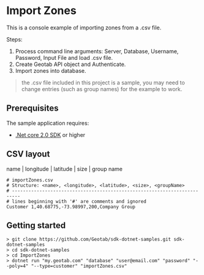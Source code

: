 # Import Zones

This is a console example of importing zones from a .csv file.

Steps:

1. Process command line arguments: Server, Database, Username, Password, Input File and load .csv file.
1. Create Geotab API object and Authenticate.
1. Import zones into database.

> the .csv file included in this project is a sample, you may need to change entries (such as group names) for the example to work.

## Prerequisites

The sample application requires:

- [.Net core 2.0 SDK](https://dot.net/core) or higher

## CSV layout

name | longitude | latitude | size | group name

```csv
# importZones.csv
# Structure: <name>, <longitude>, <latitude>, <size>, <groupName>
# -------------------------------------------------------------------------
# lines beginning with '#' are comments and ignored
Customer 1,40.68775,-73.98997,200,Company Group
```

## Getting started

```shell
> git clone https://github.com/Geotab/sdk-dotnet-samples.git sdk-dotnet-samples
> cd sdk-dotnet-samples
> cd ImportZones
> dotnet run "my.geotab.com" "database" "user@email.com" "password" "--poly=4" "--type=customer" "importZones.csv"
```
